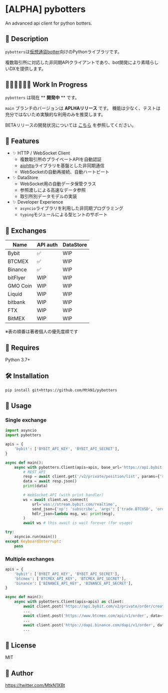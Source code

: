 # [ALPHA] pybotters

An advanced api client for python botters.

## 📌 Description

`pybotters`は[仮想通貨botter](https://note.com/hht/n/n61e6ecefd059)向けのPythonライブラリです。

複数取引所に対応した非同期APIクライアントであり、bot開発により素晴らしいDXを提供します。

## 👩‍💻👨‍💻🧑‍💻 Work In Progress

`pybotters` は現在 ** **開発中** ** です。

`main` ブランチのバージョンは **APLHAリリース** です。
機能は少なく、テストは充分ではないため実験的な利用のみを推奨します。

BETAリリースの開発状況については [こちら](https://github.com/MtkN1/pybotters/issues/11) を参照してください。

## 🚀 Features

- ✨ HTTP / WebSocket Client
    - 複数取引所のプライベートAPIを自動認証
    - [aiohttp](https://docs.aiohttp.org/)ライブラリを基盤とした非同期通信
    - WebSocketの自動再接続、自動ハートビート
- ✨ DataStore
    - WebSocket用の自動データ保管クラス
    - 参照渡しによる高速なデータ参照
    - 取引所別データモデルの実装
- ✨ Developer Experience
    - `asyncio`ライブラリを利用した非同期プログラミング
    - `typing`モジュールによる型ヒントのサポート

## 🏦 Exchanges

| Name | API auth | DataStore | 
| --- | --- | --- |
| Bybit | ✅ | WIP |
| BTCMEX | ✅ | WIP |
| Binance | ✅ | WIP |
| bitFlyer | WIP | WIP |
| GMO Coin | WIP | WIP |
| Liquid | WIP | WIP |
| bitbank | WIP | WIP |
| FTX | WIP | WIP |
| BitMEX | WIP | WIP |

※表の順番は著者個人の優先度順です

## 🐍 Requires

Python 3.7+

## 🛠 Installation

```sh
pip install git+https://github.com/MtkN1/pybotters
```

## 🔰 Usage

### Single exchange

```python
import asyncio
import pybotters

apis = {
    'bybit': ['BYBIT_API_KEY', 'BYBIT_API_SECRET'],
}

async def main():
    async with pybotters.Client(apis=apis, base_url='https://api.bybit.com') as client:
        # REST API
        resp = await client.get('/v2/private/position/list', params={'symbol': 'BTCUSD'})
        data = await resp.json()
        print(data)

        # WebSocket API (with print handler)
        ws = await client.ws_connect(
            url='wss://stream.bybit.com/realtime',
            send_json={'op': 'subscribe', 'args': ['trade.BTCUSD', 'order', 'position']},
            hdlr_json=lambda msg, ws: print(msg),
        )
        await ws # this await is wait forever (for usage)

try:
    asyncio.run(main())
except KeyboardInterrupt:
    pass
```

### Multiple exchanges

```python
apis = {
    'bybit': ['BYBIT_API_KEY', 'BYBIT_API_SECRET'],
    'btcmex': ['BTCMEX_API_KEY', 'BTCMEX_API_SECRET'],
    'binance': ['BINANCE_API_KEY', 'BINANCE_API_SECRET'],
}

async def main():
    async with pybotters.Client(apis=apis) as client:
        await client.post('https://api.bybit.com/v2/private/order/create', data={'symbol': 'BTCUSD', ...: ...})
        ...
        await client.post('https://www.btcmex.com/api/v1/order', data={'symbol': 'XBTUSD', ...: ...})
        ...
        await client.post('https://dapi.binance.com/dapi/v1/order', data={'symbol': 'BTCUSD_PERP', ...: ...})
        ...
```

## 🗽 License

MIT

## 💖 Author

https://twitter.com/MtkN1XBt
